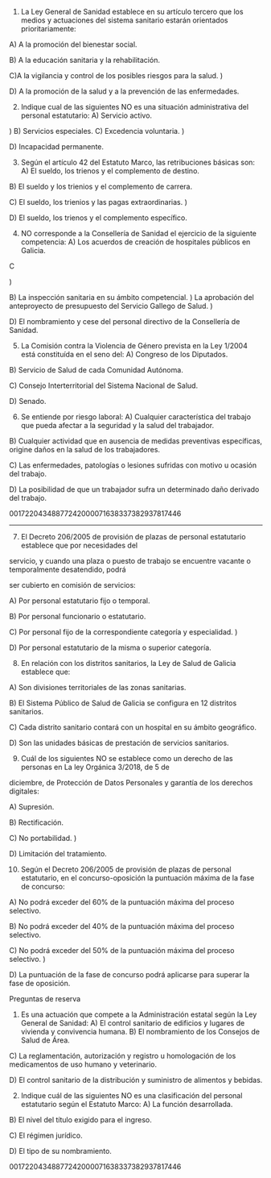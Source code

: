 
1. La Ley General de Sanidad establece en su artículo tercero que los medios y actuaciones del sistema
sanitario estarán orientados prioritariamente:

A) A la promoción del bienestar social.

B) A la educación sanitaria y la rehabilitación.

C)A la vigilancia y control de los posibles riesgos para la salud.
)

D) A la promoción de la salud y a la prevención de las enfermedades.

2. Indique cual de las siguientes NO es una situación administrativa del personal estatutario:
A) Servicio activo.

)
B) Servicios especiales.
C) Excedencia voluntaria.
)

D) Incapacidad permanente.

3. Según el artículo 42 del Estatuto Marco, las retribuciones básicas son:
A) El sueldo, los trienos y el complemento de destino.

B) El sueldo y los trienios y el complemento de carrera.

C) El sueldo, los trienios y las pagas extraordinarias.
)

D) El sueldo, los trienos y el complemento específico.

4. NO corresponde a la Consellería de Sanidad el ejercicio de la siguiente competencia:
A) Los acuerdos de creación de hospitales públicos en Galicia.

C

)

B) La inspección sanitaria en su ámbito competencial.
) La aprobación del anteproyecto de presupuesto del Servicio Gallego de Salud.
)

D) El nombramiento y cese del personal directivo de la Consellería de Sanidad.

5. La Comisión contra la Violencia de Género prevista en la Ley 1/2004 está constituída en el seno del:
A) Congreso de los Diputados.

B) Servicio de Salud de cada Comunidad Autónoma.

C) Consejo Interterritorial del Sistema Nacional de Salud.

D) Senado.

6. Se entiende por riesgo laboral:
A) Cualquier característica del trabajo que pueda afectar a la seguridad y la salud del trabajador.

B) Cualquier actividad que en ausencia de medidas preventivas específicas, origine daños en la salud de los
trabajadores.

C) Las enfermedades, patologías o lesiones sufridas con motivo u ocasión del trabajo.

D) La posibilidad de que un trabajador sufra un determinado daño derivado del trabajo.

00172204348877242000071638337382937817446

---

7. El Decreto 206/2005 de provisión de plazas de personal estatutario establece que por necesidades del

servicio, y cuando una plaza o puesto de trabajo se encuentre vacante o temporalmente desatendido, podrá

ser cubierto en comisión de servicios:

A) Por personal estatutario fijo o temporal.

B) Por personal funcionario o estatutario.

C) Por personal fijo de la correspondiente categoría y especialidad.
)

D) Por personal estatutario de la misma o superior categoría.

8. En relación con los distritos sanitarios, la Ley de Salud de Galicia establece que:

A) Son divisiones territoriales de las zonas sanitarias.

B) El Sistema Público de Salud de Galicia se configura en 12 distritos sanitarios.

C) Cada distrito sanitario contará con un hospital en su ámbito geográfico.

D) Son las unidades básicas de prestación de servicios sanitarios.

9. Cuál de los siguientes NO se establece como un derecho de las personas en La ley Orgánica 3/2018, de 5 de

diciembre, de Protección de Datos Personales y garantía de los derechos digitales:

A) Supresión.

B) Rectificación.

C) No portabilidad.
)

D) Limitación del tratamiento.

10. Según el Decreto 206/2005 de provisión de plazas de personal estatutario, en el concurso-oposición la
puntuación máxima de la fase de concurso:

A) No podrá exceder del 60% de la puntuación máxima del proceso selectivo.

B) No podrá exceder del 40% de la puntuación máxima del proceso selectivo.

C) No podrá exceder del 50% de la puntuación máxima del proceso selectivo.
)

D) La puntuación de la fase de concurso podrá aplicarse para superar la fase de oposición.

Preguntas de reserva

1. Es una actuación que compete a la Administración estatal según la Ley General de Sanidad:
A) El control sanitario de edificios y lugares de vivienda y convivencia humana.
B) El nombramiento de los Consejos de Salud de Área.

C) La reglamentación, autorización y registro u homologación de los medicamentos de uso humano y
veterinario.

D) El control sanitario de la distribución y suministro de alimentos y bebidas.

2. Indique cuál de las siguientes NO es una clasificación del personal estatutario según el Estatuto Marco:
A) La función desarrollada.

B) El nivel del título exigido para el ingreso.

C) El régimen jurídico.

D) El tipo de su nombramiento.

00172204348877242000071638337382937817446
